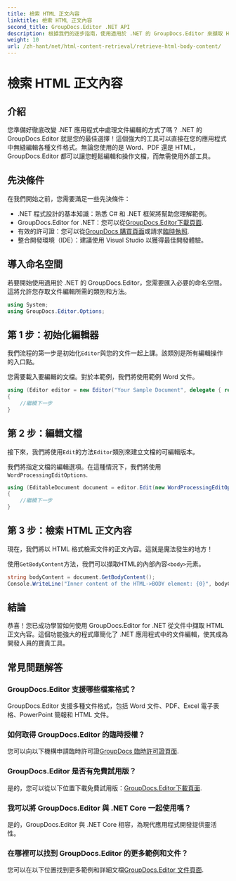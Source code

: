 ```yaml
---
title: 檢索 HTML 正文內容
linktitle: 檢索 HTML 正文內容
second_title: GroupDocs.Editor .NET API
description: 根據我們的逐步指南，使用適用於 .NET 的 GroupDocs.Editor 來擷取 HTML 正文內容。輕鬆增強您的 .NET 應用程式。
weight: 10
url: /zh-hant/net/html-content-retrieval/retrieve-html-body-content/
---
```


# 檢索 HTML 正文內容

## 介紹
您準備好徹底改變 .NET 應用程式中處理文件編輯的方式了嗎？ .NET 的 GroupDocs.Editor 就是您的最佳選擇！這個強大的工具可以直接在您的應用程式中無縫編輯各種文件格式。無論您使用的是 Word、PDF 還是 HTML，GroupDocs.Editor 都可以讓您輕鬆編輯和操作文檔，而無需使用外部工具。
## 先決條件
在我們開始之前，您需要滿足一些先決條件：
- .NET 程式設計的基本知識：熟悉 C# 和 .NET 框架將幫助您理解範例。
-  GroupDocs.Editor for .NET：您可以從[GroupDocs.Editor下載頁面](https://releases.groupdocs.com/editor/net/).
- 有效的許可證：您可以從[GroupDocs 購買頁面](https://purchase.groupdocs.com/buy)或請求[臨時執照](https://purchase.groupdocs.com/temporary-license/).
- 整合開發環境（IDE）：建議使用 Visual Studio 以獲得最佳開發體驗。
## 導入命名空間
若要開始使用適用於 .NET 的 GroupDocs.Editor，您需要匯入必要的命名空間。這將允許您存取文件編輯所需的類別和方法。
```csharp
using System;
using GroupDocs.Editor.Options;
```
## 第 1 步：初始化編輯器
我們流程的第一步是初始化`Editor`與您的文件一起上課。該類別是所有編輯操作的入口點。

您需要載入要編輯的文檔。對於本範例，我們將使用範例 Word 文件。
```csharp
using (Editor editor = new Editor("Your Sample Document", delegate { return new WordProcessingLoadOptions(); }))
{
    //繼續下一步
}
```
## 第 2 步：編輯文檔
接下來，我們將使用`Edit`的方法`Editor`類別來建立文檔的可編輯版本。

我們將指定文檔的編輯選項。在這種情況下，我們將使用`WordProcessingEditOptions`.
```csharp
using (EditableDocument document = editor.Edit(new WordProcessingEditOptions()))
{
    //繼續下一步
}
```
## 第 3 步：檢索 HTML 正文內容
現在，我們將以 HTML 格式檢索文件的正文內容。這就是魔法發生的地方！

使用`GetBodyContent`方法，我們可以擷取HTML的內部內容`<body>`元素。
```csharp
string bodyContent = document.GetBodyContent();
Console.WriteLine("Inner content of the HTML->BODY element: {0}", bodyContent);
```

## 結論
恭喜！您已成功學習如何使用 GroupDocs.Editor for .NET 從文件中擷取 HTML 正文內容。這個功能強大的程式庫簡化了 .NET 應用程式中的文件編輯，使其成為開發人員的寶貴工具。
## 常見問題解答
### GroupDocs.Editor 支援哪些檔案格式？
GroupDocs.Editor 支援多種文件格式，包括 Word 文件、PDF、Excel 電子表格、PowerPoint 簡報和 HTML 文件。
### 如何取得 GroupDocs.Editor 的臨時授權？
您可以向以下機構申請臨時許可證[GroupDocs 臨時許可證頁面](https://purchase.groupdocs.com/temporary-license/).
### GroupDocs.Editor 是否有免費試用版？
是的，您可以從以下位置下載免費試用版：[GroupDocs.Editor下載頁面](https://releases.groupdocs.com/).
### 我可以將 GroupDocs.Editor 與 .NET Core 一起使用嗎？
是的，GroupDocs.Editor 與 .NET Core 相容，為現代應用程式開發提供靈活性。
### 在哪裡可以找到 GroupDocs.Editor 的更多範例和文件？
您可以在以下位置找到更多範例和詳細文檔[GroupDocs.Editor 文件頁面](https://tutorials.groupdocs.com/editor/net/).